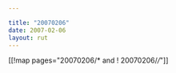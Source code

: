 ```yaml
---

title: "20070206"
date: 2007-02-06
layout: rut
---
```


[[!map pages="20070206/* and ! 20070206/*/*"]]
